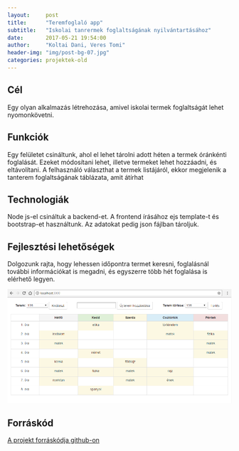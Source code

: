 ```yaml
---
layout:     post
title:      "Teremfoglaló app"
subtitle:   "Iskolai tanrermek foglaltságának nyilvántartásához"
date:       2017-05-21 19:54:00
author:     "Koltai Dani, Veres Tomi"
header-img: "img/post-bg-07.jpg"
categories: projektek-old
---
```

## Cél
Egy olyan alkalmazás létrehozása, amivel iskolai termek foglaltságát lehet nyomonkövetni.


## Funkciók
Egy felületet csináltunk, ahol el lehet tárolni adott héten a termek óránkénti foglalását. Ezeket módosítani lehet, illetve termeket lehet hozzáadni, és eltávolítani. A felhasználó választhat a termek listájáról, ekkor megjelenik a tanterem foglaltságának táblázata, amit átírhat


## Technologiák
Node js-el csináltuk a backend-et. A frontend írásához ejs template-t és bootstrap-et használtunk. Az adatokat pedig json fájlban tároljuk.


## Fejlesztési lehetőségek
Dolgozunk rajta, hogy lehessen időpontra termet keresni, foglalásnál további információkat is megadni, és egyszerre több hét foglalása is elérhető legyen.


![](/img/projektek/teremfoglalo-screenshot.png "screenshot")


## Forráskód
[A projekt forráskódja github-on](https://github.com/techtabor/Teremfoglalo-app)
